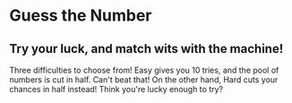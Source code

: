 # Guess the Number
## Try your luck, and match wits with the machine!

Three difficulties to choose from!
Easy gives you 10 tries, and the pool of numbers is cut in half.  Can't beat that!
On the other hand, Hard cuts your chances in half instead!  Think you're lucky enough to try?